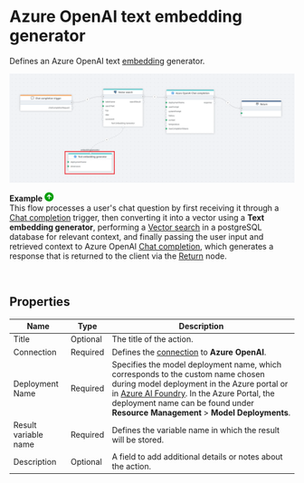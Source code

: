 # Azure OpenAI text embedding generator

Defines an Azure OpenAI text [embedding](https://learn.microsoft.com/en-us/azure/ai-services/openai/how-to/embeddings?utm_source=chatgpt.com&tabs=console) generator.


![img](../../../../images/flow/generate-embedding.png)

**Example** ![img](../../../../images/strz.jpg)  
This flow processes a user's chat question by first receiving it through a [Chat completion](../../triggers/ai/chat-completion-trigger.md) trigger, then converting it into a vector using a **Text embedding generator**, performing a [Vector search](../postgresql/vector-search.md) in a postgreSQL database for relevant context, and finally passing the user input and retrieved context to Azure OpenAI [Chat completion](chat-completion.md), which generates a response that is returned to the client via the [Return](../built-in/return.md) node.

</br>

## Properties 

| Name                  | Type      | Description |
|-----------------------|-----------|-------------|
| Title                | Optional  | The title of the action. |
| Connection           | Required  | Defines the [connection](azure-openai-connection.md) to **Azure OpenAI**. |
| Deployment Name      | Required  | Specifies the model deployment name, which corresponds to the custom name chosen during model deployment in the Azure portal or in [Azure AI Foundry](https://ai.azure.com). In the Azure Portal, the deployment name can be found under **Resource Management** > **Model Deployments**. |
| Result variable name | Required  | Defines the variable name in which the result will be stored. |
| Description         | Optional  | A field to add additional details or notes about the action. |
